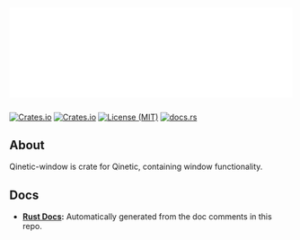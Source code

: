 # [![Qinetic](../../assets/qinetic_logo.svg)]()

[![Crates.io](https://img.shields.io/crates/v/qinetic_window.svg)](https://crates.io/crates/qinetic_window)
[![Crates.io](https://img.shields.io/crates/d/qinetic_window.svg)](https://crates.io/crates/qinetic_window)
[![License (MIT)](https://img.shields.io/crates/l/qinetic_window.svg)](https://github.com/vl-mr-freeman/qinetic/blob/master/crates/qinetic_window/LICENSE)
[![docs.rs](https://img.shields.io/badge/docs-website-blue)](https://docs.rs/qinetic_window)

## About
Qinetic-window is crate for Qinetic, containing window functionality.

## Docs
* **[Rust Docs](https://docs.rs/qinetic_window):** Automatically generated from the doc comments in this repo.

